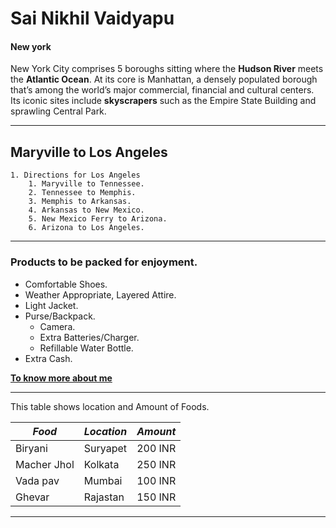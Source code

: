 # Sai Nikhil Vaidyapu
#### New york 

New York City comprises 5 boroughs sitting where the **Hudson River** meets the **Atlantic Ocean**. At its core is Manhattan, a densely populated borough that’s among the world’s major commercial, financial and cultural centers. Its iconic sites include **skyscrapers** such as the Empire State Building and sprawling Central Park.

---
## Maryville to Los Angeles
    1. Directions for Los Angeles
        1. Maryville to Tennessee.
        2. Tennessee to Memphis.
        3. Memphis to Arkansas.
        4. Arkansas to New Mexico.
        5. New Mexico Ferry to Arizona.
        6. Arizona to Los Angeles.
---

### Products to be packed for enjoyment.
* Comfortable Shoes.
* Weather Appropriate, Layered Attire.
* Light Jacket.
* Purse/Backpack.
    * Camera.
    * Extra Batteries/Charger.
    * Refillable Water Bottle.
* Extra Cash.

**[To know more about me](AboutMe.md)**

---

This table shows location and Amount of Foods.

| *Food*                | *Location*      | *Amount*         |
| --------------------- | ----------------| -----------------|
| Biryani               | Suryapet        | 200 INR          |
| Macher Jhol           | Kolkata         | 250 INR          |
| Vada pav              | Mumbai          | 100 INR          |
| Ghevar                | Rajastan        | 150 INR          |

---


